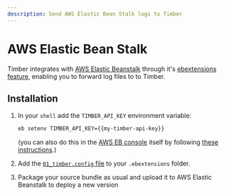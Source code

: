 ```yaml
---
description: Send AWS Elastic Bean Stalk logs to Timber
---
```


# AWS Elastic Bean Stalk

Timber integrates with [AWS Elastic Beanstalk](https://aws.amazon.com/elasticbeanstalk/) through it's [ebextensions feature](https://docs.aws.amazon.com/elasticbeanstalk/latest/dg/ebextensions.html), enabling you to forward log files to to Timber.

## Installation

1. In your `shell` add the `TIMBER_API_KEY` environment variable:  


   ```bash
   eb setenv TIMBER_API_KEY={{my-timber-api-key}}
   ```

   \(you can also do this in the [AWS EB console](https://console.aws.amazon.com/elasticbeanstalk) itself by following [these instructions](https://docs.aws.amazon.com/elasticbeanstalk/latest/dg/environments-cfg-softwaresettings.html#environments-cfg-softwaresettings-console).\)

2. Add the [`01_timber.config` file](https://gist.github.com/binarylogic/26f97f4ef3589bdbdd14e65fd4c002a8) to your `.ebextensions` folder.
3. Package your source bundle as usual and upload it to AWS Elastic Beanstalk to deploy a new version

